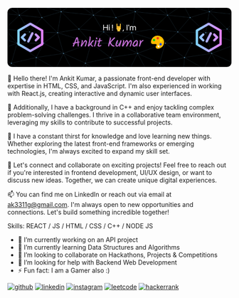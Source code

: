 ![](https://github.com/ak3311g/ak3311g/blob/main/assets/github-header-image.png?raw=true)

👋 Hello there! I'm Ankit Kumar, a passionate front-end developer with expertise in HTML, CSS, and JavaScript. I'm also experienced in working with React.js, creating interactive and dynamic user interfaces.

🚀 Additionally, I have a background in C++ and enjoy tackling complex problem-solving challenges. I thrive in a collaborative team environment, leveraging my skills to contribute to successful projects.

🌱 I have a constant thirst for knowledge and love learning new things. Whether exploring the latest front-end frameworks or emerging technologies, I'm always excited to expand my skill set.

🌟 Let's connect and collaborate on exciting projects! Feel free to reach out if you're interested in frontend development, UI/UX design, or want to discuss new ideas. Together, we can create unique digital experiences.

📫 You can find me on LinkedIn or reach out via email at ak3311g@gmail.com. I'm always open to new opportunities and connections. Let's build something incredible together!

Skills: REACT / JS / HTML / CSS / C++ / NODE JS 

- 🔭 I’m currently working on an API project 
- 🌱 I’m currently learning Data Structures and Algorithms 
- 👯 I’m looking to collaborate on Hackathons, Projects & Competitions 
- 🤔 I’m looking for help with Backend Web Development 
- ⚡ Fun fact: I am a Gamer also :) 


[<img src='https://cdn.jsdelivr.net/npm/simple-icons@3.0.1/icons/github.svg' alt='github' height='40'>](https://github.com/https://github.com/ak3311g)  [<img src='https://cdn.jsdelivr.net/npm/simple-icons@3.0.1/icons/linkedin.svg' alt='linkedin' height='40'>](https://www.linkedin.com/in/https://www.linkedin.com/in/rfankit23//)  [<img src='https://cdn.jsdelivr.net/npm/simple-icons@3.0.1/icons/instagram.svg' alt='instagram' height='40'>](https://www.instagram.com/https://www.instagram.com/0ankit_kumar//)  [<img src='https://cdn.jsdelivr.net/npm/simple-icons@3.0.1/icons/leetcode.svg' alt='leetcode' height='40'>](https://leetcode.com/ak3311g/)  [<img src='https://cdn.jsdelivr.net/npm/simple-icons@3.0.1/icons/hackerrank.svg' alt='hackerrank' height='40'>](https://www.hackerrank.com/ak3311g?hr_r=1)  
